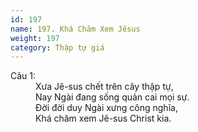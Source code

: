 ```yaml
---
id: 197
name: 197. Khá Chăm Xem Jêsus
weight: 197
category: Thập tự giá
---
```

<dl><dt>Câu 1:</dt><dd data-verse="1">Xưa Jê-sus chết trên cây thập tự, <br/>Nay Ngài đang sống quản cai mọi sự. <br/>Đời đời duy Ngài xưng công nghĩa, <br/>Khá chăm xem Jê-sus Christ kia. </dd></dl>

